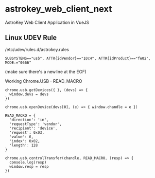 # astrokey_web_client_next
AstroKey Web Client Application in VueJS


## Linux UDEV Rule
/etc/udev/rules.d/astrokey.rules

```
SUBSYSTEMS=="usb", ATTR{idVendor}=="10c4", ATTR{idProduct}=="fe02", MODE:="0666"

```

(make sure there's a newline at the EOF)


Working Chrome.USB - READ_MACRO
```
chrome.usb.getDevices({ }, (devs) => {
  window.devs = devs
})

chrome.usb.openDevice(devs[0], (e) => { window.chandle = e })

READ_MACRO = {
  'direction': 'in',
  'requestType': 'vendor',
  'recipient': 'device',
  'request': 0x03,
  'value': 0,
  'index': 0x02,
  'length': 128
}

chrome.usb.controlTransfer(chandle, READ_MACRO, (resp) => {
  console.log(resp)
  window.resp = resp
})
```
